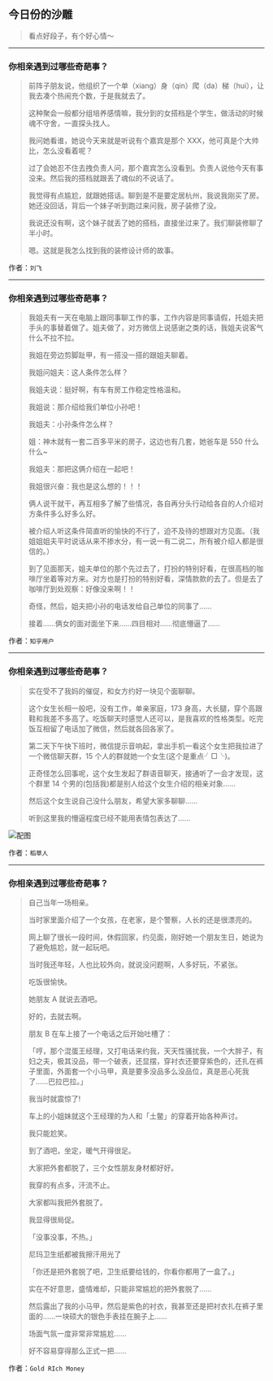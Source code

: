 ## 今日份的沙雕

> 看点好段子，有个好心情～


 
---

### 你相亲遇到过哪些奇葩事？

> 前阵子朋友说，他组织了一个单（xiang）身（qin）爬（da）梯（hui），让我去凑个热闹充个数，于是我就去了。
> 
> 这种聚会一般都分组培养感情嘛，我分到的女搭档是个学生，做活动的时候魂不守舍，一直探头找人。
> 
> 我问她看谁，她说今天来就是听说有个嘉宾是那个 XXX，他可真是个大帅比，怎么没看着呢？
> 
> 过了会她忍不住去拽负责人问，那个嘉宾怎么没看到。负责人说他今天有事没来。然后我的搭档就跟丢了魂似的不说话了。
> 
> 我觉得有点尴尬，就跟她搭话。聊到是不是要定居杭州，我说我刚买了房。她还没回话，背后一个妹子听到跑过来问我，房子装修了没。
> 
> 我说还没有啊，这个妹子就丢了她的搭档，直接坐过来了。我们聊装修聊了半小时。
> 
> 嗯。这就是我怎么找到我的装修设计师的故事。


作者：`刘飞`

---

### 你相亲遇到过哪些奇葩事？

> 我姐夫有一天在电脑上跟同事聊工作的事，工作内容是同事请假，托姐夫把手头的事替着做了。姐夫做了，对方微信上说感谢之类的话，我姐夫说客气什么不拉不拉。
> 
> 我姐在旁边剪脚趾甲，有一搭没一搭的跟姐夫聊着。
> 
> 我姐问姐夫：这人条件怎么样？
> 
> 我姐夫说：挺好啊，有车有房工作稳定性格温和。
> 
> 我姐说：那介绍给我们单位小孙吧！
> 
> 我姐夫：小孙条件怎么样？
> 
> 姐：神木就有一套二百多平米的房子，这边也有几套，她爸车是 550 什么什么~
> 
> 我姐夫：那把这俩介绍在一起吧！
> 
> 我姐很兴奋：我也是这么想的！！！
> 
> 俩人说干就干，再互相多了解了些情况，各自再分头行动给各自的人介绍对方条件多么好多么好。
> 
> 被介绍人听这条件简直听的愉快的不行了，迫不及待的想跟对方见面。（我姐姐姐夫平时说话从来不掺水分，有一说一有二说二，所有被介绍人都是很信的。）
> 
> 到了见面那天，姐夫单位的那个先过去了，打扮的特别好看，在很高档的咖啡厅坐着等对方来。对方也是打扮的特别好看，深情款款的去了。但是去了咖啡厅到处观察：好像没来啊！！
> 
> 奇怪，然后，姐夫把小孙的电话发给自己单位的同事了……
> 
> 接着……俩女的面对面坐下来……四目相对……彻底懵逼了……


作者：`知乎用户`

---

### 你相亲遇到过哪些奇葩事？

> 实在受不了我妈的催促，和女方约好一块见个面聊聊。
> 
> 这个女生长相一般吧，没有工作，单亲家庭，173 身高，大长腿，穿个高跟鞋和我差不多高了。吃饭聊天时感觉人还可以，是我喜欢的性格类型。吃完饭互相留了电话加了微信，然后就各回各家了。
> 
> 第二天下午快下班时，微信提示音响起，拿出手机一看这个女生把我拉进了一个微信聊天群，15 个人的群就她一个女生(这个是重点╯□╰)。
> 
> 正奇怪怎么回事呢，这个女生发起了群语音聊天，接通听了一会才发现，这个群里 14 个男的(包括我)都是别人给这个女生介绍的相亲对象……
> 
> 然后这个女生说自己没什么朋友，希望大家多聊聊……
> 
> 听到这里我的懵逼程度已经不能用表情包表达了……



![配图](http://pic1.zhimg.com/70/v2-c28149b5d81f10f29a1d5e5fe2b30184_b.jpg)


作者：`稻草人`

---

### 你相亲遇到过哪些奇葩事？

> 自己当年一场相亲。
> 
> 当时家里面介绍了一个女孩，在老家，是个警察，人长的还是很漂亮的。
> 
> 网上聊了很长一段时间，休假回家，约见面，刚好她一个朋友生日，她说为了避免尴尬，就一起玩吧。
> 
> 当时我还年轻，人也比较外向，就说没问题啊，人多好玩，不紧张。
> 
> 吃饭很愉快。
> 
> 她朋友 A 就说去酒吧。
> 
> 好的，去就去啊。
> 
> 朋友 B 在车上接了一个电话之后开始吐槽了：
> 
> 「哼，那个混蛋王经理，又打电话来约我，天天性骚扰我，一个大胖子，有妇之夫，极其没品，带一个破表，还显摆，穿衬衣还要穿紫色的，还扎在裤子里面，外面套一个小马甲，真是要多没品多么没品位，真是恶心死我了……巴拉巴拉。」
> 
> 我当时就震惊了!
> 
> 车上的小姐妹就这个王经理的为人和「土鳖」的穿着开始各种声讨。
> 
> 我只能尬笑。
> 
> 到了酒吧，坐定，暖气开得很足。
> 
> 大家把外套都脱了，三个女性朋友身材都好好。
> 
> 我穿的有点多，汗流不止。
> 
> 大家都叫我把外套脱了。
> 
> 我显得很局促。
> 
> 「没事没事，不热。」
> 
> 尼玛卫生纸都被我擦汗用光了
> 
> 「你还是把外套脱了吧，卫生纸要给钱的，你看你都用了一盒了。」
> 
> 实在不好意思，盛情难却，只能非常尴尬的把外套脱了……
> 
> 然后露出了我的小马甲，然后是紫色的衬衣，我甚至还是把衬衣扎在裤子里面的……一块硕大的银色手表挂在腕子上……
> 
> 场面气氛一度非常非常尴尬……
> 
> 好不容易穿得那么正式一把……


作者：`Gold RIch Money`